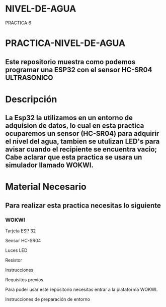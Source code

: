 # NIVEL-DE-AGUA
PRACTICA 6
# PRACTICA-NIVEL-DE-AGUA
## Este repositorio muestra como podemos programar una ESP32 con el sensor HC-SR04 ULTRASONICO
# Descripción

## La Esp32 la utilizamos en un entorno de adquision de datos, lo cual en esta practica ocuparemos un sensor (HC-SR04) para adquirir el nivel del agua, tambien se utulizan LED's para avisar cuando el recipiente se encuentra vacio; Cabe aclarar que esta practica se usara un simulador llamado WOKWI.
# Material Necesario
## Para realizar esta practica necesitas lo siguiente

### WOKWI

Tarjeta ESP 32

Sensor HC-SR04

Luces LED

Resistor

Instrucciones

Requisitos previos

Para poder usar este repositorio necesitas entrar a la plataforma WOKWI.


Instrucciones de preparación de entorno
